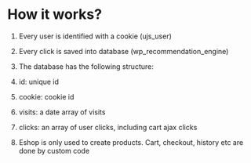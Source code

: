 # How it works?

1. Every user is identified with a cookie (ujs_user)
2. Every click is saved into database (wp_recommendation_engine)
3. The database has the following structure:

  1. id: unique id
  2. cookie: cookie id
  3. visits: a date array of visits
  4. clicks: an array of user clicks, including cart ajax clicks
  
4. Eshop is only used to create products. Cart, checkout, history etc are done by custom code

 
